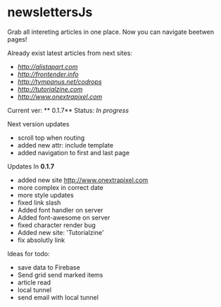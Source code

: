#  newslettersJs

Grab all intereting articles in one place. Now you can navigate beetwen pages!

Already exist latest articles from next sites:

* *http://alistapart.com*
* *http://frontender.info*
* *http://tympanus.net/codrops*
* *http://tutorialzine.com*
* *http://www.onextrapixel.com*

Current ver: ** 0.1.7** Status: *In progress*

Next version updates

* scroll top when routing
* added new attr: include template
* added navigation to first and last page

Updates In **0.1.7**

* added new site http://www.onextrapixel.com
* more complex in correct date
* more style updates
* fixed link slash
* Added font handler on server
* Added font-awesome on server
* fixed character render bug
* Added new site: 'Tutorialzine'
* fix absolutly link

Ideas for todo:

* save data to Firebase
* Send grid send marked items
* article read
* local tunnel
* send email with local tunnel